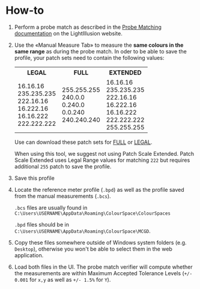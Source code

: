 # How-to

1. Perform a probe match as described in the [Probe Matching documentation](https://www.lightillusion.com/probe_matching.html) on the LightIllusion website.

2. Use the «Manual Measure Tab» to measure the **same colours in the same range** as during the probe match. In oder to be able to save the profile, your patch sets need to contain the following values:

   <!-- prettier-ignore -->
   <table class='table-patches'>
      <tr>
        <th>LEGAL</th>
        <th>FULL</th>
        <th>EXTENDED</th>
      </tr>
      <tr>
        <td>
        16.16.16<br>
        235.235.235<br>
        222.16.16<br>
        16.222.16<br>
        16.16.222<br>
        222.222.222
        </td>
        <td>
        255.255.255<br>
        240.0.0<br>
        0.240.0<br>
        0.0.240<br>
        240.240.240
        </td>
        <td>
        16.16.16<br>
        235.235.235<br>
        222.16.16<br>
        16.222.16<br>
        16.16.222<br>
        222.222.222<br>
        255.255.255
        </td>
      </tr>
    </table>

   Use can download these patch sets for [FULL](/Probe-Matching-Verification_FULL.csv) or [LEGAL](/Probe-Matching-Verification_LEGAL.csv).

   When using this tool, we suggest not using Patch Scale Extended. Patch Scale Extended uses Legal Range values for matching `222` but requires additional `255` patch to save the profile.

3. Save this profile

4. Locate the reference meter profile (`.bpd`) as well as the profile saved from the manual measurements (`.bcs`).

   `.bcs` files are usually found in `C:\Users\USERNAME\AppData\Roaming\ColourSpace\ColourSpaces`

   `.bpd` files should be in `C:\Users\USERNAME\AppData\Roaming\ColourSpace\MCGD`.

5. Copy these files somewhere outside of Windows system folders (e.g. `Desktop`), otherwise you won't be able to select them in the web application.

6. Load both files in the UI. The probe match verifier will compute whether the measurements are within Maximum Accepted Tolerance Levels (`+/- 0.001` for `x,y` as well as `+/- 1.5%` for `Y`).

